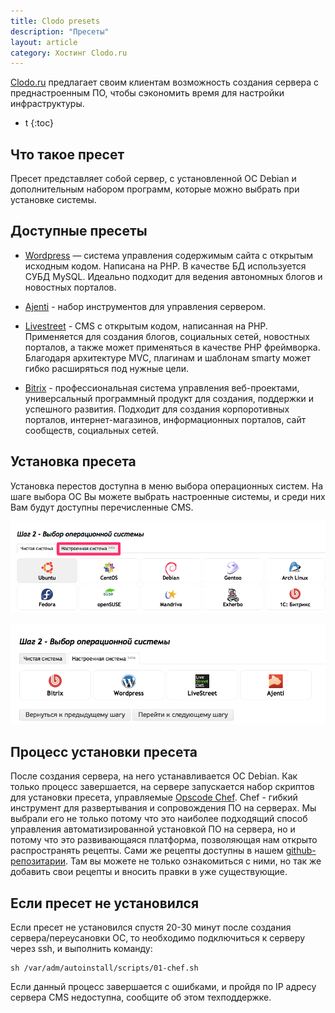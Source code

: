 ```yaml
---
title: Clodo presets
description: "Пресеты"
layout: article
category: Хостинг Clodo.ru
---
```



[Clodo.ru][1] предлагает своим клиентам возможность создания сервера с преднастроенным ПО, чтобы сэкономить время для настройки инфраструктуры.

* t
{:toc}

Что такое пресет
----------

Пресет представляет собой сервер, с установленной ОС Debian и дополнительным набором программ, которые можно выбрать при установке системы.

Доступные пресеты
----------

* [Wordpress][2] — система управления содержимым сайта с открытым исходным кодом. Написана на PHP. В качестве БД используется СУБД MySQL. Идеально подходит для ведения автономных блогов и новостных порталов.

* [Ajenti][4] - набор инструментов для управления сервером.

* [Livestreet][3] - CMS с открытым кодом, написанная на PHP. Применяется для создания блогов, социальных сетей, новостных порталов, а также может применяться в качестве PHP фреймворка. Благодаря архитектуре MVC, плагинам и шаблонам smarty может гибко расширяться под нужные цели.

* [Bitrix][5] - профессиональная система управления веб-проектами, универсальный программный продукт для создания, поддержки и успешного развития. Подходит для создания корпоротивных порталов, интернет-магазинов, информационных порталов, сайт сообществ, социальных сетей.


Установка пресета
----------
Установка перестов доступна в меню выбора операционных систем.
На шаге выбора ОС Вы можете выбрать настроенные системы, и среди них Вам будут доступны перечисленные CMS.

![](../images/create_vps/presets/presets-1.png)

![](../images/create_vps/presets/presets-2.png)

Процесс установки пресета
----------

После создания сервера, на него устанавливается ОС Debian. Как только процесс завершается, на сервере запускается набор скриптов для установки пресета, управляемые [Opscode Chef][6]. Chef - гибкий инструмент для развертывания и сопровождения ПО на серверах. Мы выбрали его не только потому что это наиболее подходящий способ управления автоматизированной установкой ПО на сервера, но и потому что это развивающаяся платформа, позволяющая нам открыто распространять рецепты. Сами же рецепты доступны в нашем [github-репозитарии][7]. Там вы можете не только ознакомиться с ними, но так же добавить свои рецепты и вносить правки в уже существующие.

Если пресет не установился
----------

Если пресет не установился спустя 20-30 минут после создания сервера/переусановки ОС, то необходимо подключиться к серверу через ssh, и выполнить команду:

    sh /var/adm/autoinstall/scripts/01-chef.sh

Если данный процесс завершается с ошибками, и пройдя по IP адресу сервера CMS недоступна, сообщите об этом техподдержке.

  [1]: http://clodo.ru "Clodo.ru"
  [2]: http://wordpress.org "Wordpress"
  [3]: http://livestreet.ru "Livestreet"
  [4]: http://ajenti.org "Ajenti"
  [5]: http://www.1c-bitrix.ru "Bitrix"
  [6]: http://www.opscode.com/chef/ "Chef"
  [7]: https://github.com/ClodoCorp/preset-cookbooks "preset-cookbooks"